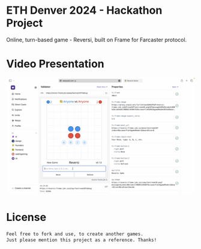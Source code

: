 # ETH Denver 2024 - Hackathon Project

Online, turn-based game - Reversi, built on Frame for Farcaster protocol.

# Video Presentation

[![IMAGE ALT TEXT HERE](reversi-frame/public/screenshot.png)](https://youtu.be/M7dLA8lYS1c)

# License

```
Feel free to fork and use, to create another games.
Just please mention this project as a reference. Thanks!
```
